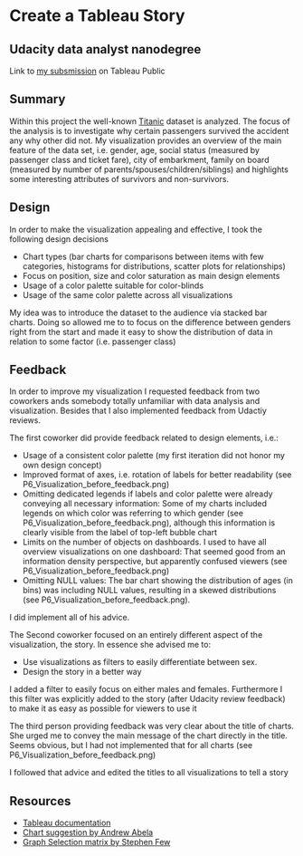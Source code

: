 # Create a Tableau Story
## Udacity data analyst nanodegree
Link to [my subsmission](https://public.tableau.com/profile/stefan.langenbach#!/vizhome/Udacitydataanalystnanodegree/Story1) on Tableau Public

## Summary
Within this project the well-known [Titanic](https://www.kaggle.com/c/titanic) dataset is analyzed. The focus of the analysis is to investigate
why certain passengers survived the accident any why other did not. My visualization provides an overview of
the main feature of the data set, i.e. gender, age, social status (measured by passenger class and ticket fare), city of embarkment, family on board (measured by number of parents/spouses/children/siblings) and highlights some interesting attributes of survivors and non-survivors.

## Design
In order to make the visualization appealing and effective, I took the following design decisions
* Chart types (bar charts for comparisons between items with few categories, histograms for distributions, scatter plots for relationships)
* Focus on position, size and color saturation as main design elements
* Usage of a color palette suitable for color-blinds
* Usage of the same color palette across all visualizations

My idea was to introduce the dataset to the audience via stacked bar charts. Doing so allowed me to to focus on the difference between genders right from the start and made it easy to show the distribution of data in relation to some factor (i.e. passenger class)

## Feedback
In order to improve my visualization I requested feedback from two coworkers ands somebody totally unfamiliar with data analysis and visualization. Besides that I also implemented feedback from Udactiy reviews.

The first coworker did provide feedback related to design elements, i.e.:
* Usage of a consistent color palette (my first iteration did not honor my own design concept)
* Improved format of axes, i.e. rotation of labels for better readability (see P6_Visualization_before_feedback.png)
* Omitting dedicated legends if labels and color palette were already conveying all necessary information: Some of my charts included legends on which color was referring to which gender (see P6_Visualization_before_feedback.png), although this information is clearly visible from the label of top-left bubble chart
* Limits on the number of objects on dashboards. I used to have all overview visualizations on one dashboard: That seemed good from an information density perspective, but apparently confused viewers (see P6_Visualization_before_feedback.png)
* Omitting NULL values: The bar chart showing the distribution of ages (in bins) was including NULL values, resulting in a skewed distributions (see P6_Visualization_before_feedback.png).

I did implement all of his advice.

The Second coworker focused on an entirely different aspect of the visualization, the story.
In essence she advised me to:
* Use visualizations as filters to easily differentiate between sex.
* Design the story in a better way

I added a filter to easily focus on either males and females. Furthermore I this filter was explicitly added to the story (after Udacity review feedback) to make it as easy as possible for viewers to use it

The third person providing feedback was very clear about the title of charts. She urged me to convey the main message of the chart directly in the title. Seems obvious, but I had not implemented that for all charts (see P6_Visualization_before_feedback.png)

I followed that advice and edited the titles to all visualizations to tell a story

## Resources
* [Tableau documentation](http://onlinehelp.tableau.com/current/pro/desktop/en-us/help.htm)
* [Chart suggestion by Andrew Abela](http://extremepresentation.typepad.com/.shared/image.html?/photos/uncategorized/choosing_a_good_chart.jpg)
* [Graph Selection matrix by Stephen Few](https://www.perceptualedge.com/articles/misc/Graph_Selection_Matrix.pdf)
